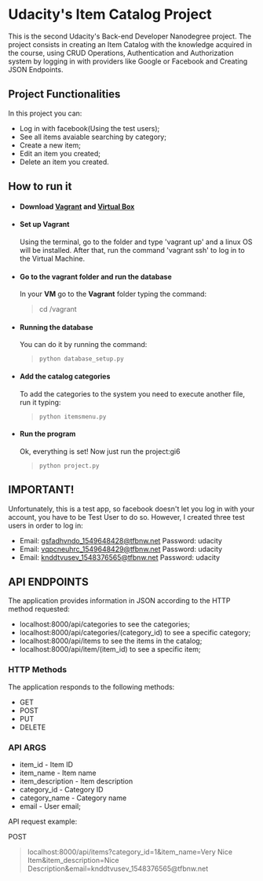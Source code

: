 # Udacity's Item Catalog Project
This is the second Udacity's Back-end Developer Nanodegree project. 
The project consists in creating an Item Catalog with the knowledge acquired in the course, using CRUD Operations, Authentication and Authorization system by logging in with providers like Google or Facebook and Creating JSON Endpoints.

## Project Functionalities
In this project you can:
-  Log in with facebook(Using the test users);
- See all items avaiable searching by category;
- Create a new item;
- Edit an item you created;
- Delete an item you created.

## How to run it
- #### Download [Vagrant][Vagrant] and [Virtual Box][VM]
- #### Set up Vagrant 
    Using the terminal, go to the folder and type 'vagrant up' and a linux OS will be installed. After that, run the command 'vagrant ssh' to log in to the Virtual Machine.
 - #### Go to the vagrant folder and run the database
	In your **VM** go to the **Vagrant** folder typing the command:
	>cd /vagrant
- #### Running the database  
	You can do it by running the command:
	 >`python database_setup.py`
- #### Add the catalog categories
	To add the categories to the system you need to execute another file, run it typing: 
	 >`python itemsmenu.py`
- #### Run the program
	Ok, everything is set! Now just run the project:gi6
	>`python project.py`
	
## IMPORTANT!
Unfortunately, this is a test app, so facebook doesn't let you log in with your account, you have to be Test User to do so. However, I created three test users in order to log in:
- Email: gsfadhvndo_1549648428@tfbnw.net Password: udacity
- Email: vqpcneuhrc_1549648429@tfbnw.net Password: udacity
- Email: knddtvusev_1548376565@tfbnw.net Password: udacity

## API ENDPOINTS
The application provides information in JSON according to the HTTP method requested:
- localhost:8000/api/categories to see the categories;
- localhost:8000/api/categories/(category_id) to see a specific category;
- localhost:8000/api/items to see the items in the catalog;
- localhost:8000/api/item/(item_id) to see a specific item;

### HTTP Methods
The application responds to the following methods:
- GET
- POST
- PUT
- DELETE

### API ARGS
- item_id - Item ID
- item_name - Item name
- item_description - Item description
- category_id - Category ID
- category_name - Category name
- email - User email;

API request example:

POST 
>localhost:8000/api/items?category_id=1&item_name=Very Nice Item&item_description=Nice Description&email=knddtvusev_1548376565@tfbnw<i></i>.net


[Vagrant]: <https://www.vagrantup.com/downloads.html>
[VM]: <https://www.virtualbox.org/wiki/Downloads>

